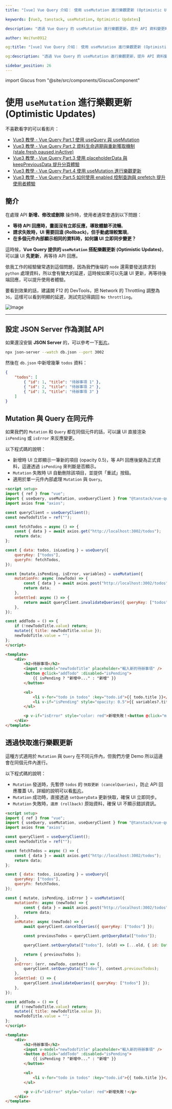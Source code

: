 ```yaml
---
title: "[vue] Vue Query 介紹： 使用 useMutation 進行樂觀更新 (Optimistic Updates)"

keywords: [Vue3, tanstack, useMutation, Optimistic Updates]

description: "透過 Vue Query 的 useMutation 進行樂觀更新，提升 API 資料變更時的使用者體驗"

author: WeiYun0912

og:title: "[vue] Vue Query 介紹： 使用 useMutation 進行樂觀更新 (Optimistic Updates)"

og:description: "透過 Vue Query 的 useMutation 進行樂觀更新，提升 API 資料變更時的使用者體驗"

sidebar_position: 26
---
```


import Giscus from "@site/src/components/GiscusComponent"

# 使用 `useMutation` 進行樂觀更新 (Optimistic Updates)

不喜歡看字的可以看影片：

-   [Vue3 教學 - Vue Query Part.1 使用 useQuery 與 useMutation](https://www.youtube.com/watch?v=7MDI54nlEbc)
-   [Vue3 教學 - Vue Query Part.2 資料生命週期與重新獲取機制 (stale,fresh,paused,inActive)](https://www.youtube.com/watch?v=pxHSArLEvgs)
-   [Vue3 教學 - Vue Query Part.3 使用 placeholderData 與 keepPreviousData 提升分頁體驗](https://www.youtube.com/watch?v=skJWxXDljS0)
-   [Vue3 教學 - Vue Query Part.4 使用 useMutation 進行樂觀更新](https://www.youtube.com/watch?v=I-qGvLln-pg)
-   [Vue3 教學 - Vue Query Part.5 如何使用 enabled 控制查詢與 prefetch 提升使用者體驗](https://www.youtube.com/watch?v=8TpZAL-E6gs)

## **簡介**

在處理 API **新增、修改或刪除** 操作時，使用者通常會遇到以下問題：

-   **等待 API 回應時，畫面沒有立即反應，導致體驗不流暢**。
-   **請求失敗時，UI 需要回滾 (Rollback)，但手動處理較繁瑣**。
-   **在多個元件內部顯示相同的資料時，如何讓 UI 立即同步變更？**

這時候，**Vue Query 提供的 `useMutation` 搭配樂觀更新 (Optimistic Updates)**，可以讓 UI **先更新**，再等待 API 回應。

依我工作的經驗蠻常遇到這個問題，因為我們後端的 `node` 還需要發送請求到 `python` 處理資料，所以會有蠻大的延遲，這時候如果可以先讓 UI 更新，再等待後端回應，可以提升使用者體驗。

要看到效果的話，建議開 F12 的 DevTools，把 Network 的 Throttling 調整為 `3G`，這樣可以看到明顯的延遲，測試完記得調回 `No throttling`。

![Image](https://i.imgur.com/Mj5beOh.png)

---

## **設定 JSON Server 作為測試 API**

如果還沒安裝 **JSON Server** 的，可以參考一下[影片](https://youtu.be/7MDI54nlEbc?si=KlXJvV4NCLtZkPJa&t=135)。

```bash
npx json-server --watch db.json --port 3002
```

然後在 `db.json` 中新增幾筆 `todos` 資料：

```json
{
    "todos": [
        { "id": 1, "title": "待辦事項 1" },
        { "id": 2, "title": "待辦事項 2" },
        { "id": 3, "title": "待辦事項 3" }
    ]
}
```

## Mutation 與 Query 在同元件

如果我們的 `Mutation` 和 `Query` 都在同個元件的話，可以讓 UI 直接渲染 `isPending` 或 `isError` 來反應變更。

以下程式碼的說明：

-   新增時 UI 立即顯示一筆新的項目 (opacity 0.5)，等 API 回應後變為正式資料，這邊透過 `isPending` 來判斷是否顯示。
-   `Mutation` 失敗時 UI 自動刪除該項目，並提供「重試」按鈕。
-   適用於單一元件內部處理 `Mutation` 與 `Query`。

<!-- prettier-ignore -->
```html title='App.vue' showLineNumbers
<script setup>
import { ref } from "vue";
import { useQuery, useMutation, useQueryClient } from "@tanstack/vue-query";
import axios from "axios";

const queryClient = useQueryClient();
const newTodoTitle = ref("");

const fetchTodos = async () => {
    const { data } = await axios.get("http://localhost:3002/todos");
    return data;
};

const { data: todos, isLoading } = useQuery({
    queryKey: ["todos"],
    queryFn: fetchTodos,
});

const {mutate,isPending, isError, variables} = useMutation({
    mutationFn: async (newTodo) => {
        const { data } = await axios.post("http://localhost:3002/todos", newTodo);
        return data;
    },
    onSettled: async () => {
        return await queryClient.invalidateQueries({ queryKey: ["todos"] });
    },
});

const addTodo = () => {
    if (!newTodoTitle.value) return;
    mutate({ title: newTodoTitle.value });
    newTodoTitle.value = "";
};
</script>

<template>
    <div>
        <h2>待辦事項</h2>
        <input v-model="newTodoTitle" placeholder="輸入新的待辦事項" />
        <button @click="addTodo" :disabled="isPending">
            {{ isPending ? "新增中..." : "新增" }}
        </button>

        <ul>
            <li v-for="todo in todos" :key="todo.id">{{ todo.title }}</li>
            <li v-if="isPending" style="opacity: 0.5">{{ variables?.title }}</li>
        </ul>

        <p v-if="isError" style="color: red">新增失敗！<button @click="mutate(variables)">重試</button></p>
    </div>
</template>
```

## 透過快取進行樂觀更新

這種方式適用於 `Mutation` 與 `Query` 在不同元件內，但我們方便 Demo 所以這邊會在同個元件內進行。

以下程式碼的說明：

-   `Mutation` 發送時，先暫停 `todos` 的 `快取更新 (cancelQueries)`，防止 API 回應覆蓋 UI，詳細的說明可以看[影片](https://youtu.be/I-qGvLln-pg?si=sRYTPOmh6n9FYG5z&t=176)。
-   `Mutation` 成功時，直接透過 `setQueryData` 更新快取，確保 UI 立即同步。
-   `Mutation` 失敗時，`還原 (rollback)` 原始資料，確保 UI 不顯示錯誤資訊。

<!-- prettier-ignore -->
```html title='App.vue' showLineNumbers
<script setup>
import { ref } from "vue";
import { useQuery, useMutation, useQueryClient } from "@tanstack/vue-query";
import axios from "axios";

const queryClient = useQueryClient();
const newTodoTitle = ref("");

const fetchTodos = async () => {
    const { data } = await axios.get("http://localhost:3002/todos");
    return data;
};

const { data: todos, isLoading } = useQuery({
    queryKey: ["todos"],
    queryFn: fetchTodos,
});

const { mutate, isPending, isError } = useMutation({
    mutationFn: async (newTodo) => {
        const { data } = await axios.post("http://localhost:3002/todos", newTodo);
        return data;
    },
    onMutate: async (newTodo) => {
        await queryClient.cancelQueries({ queryKey: ["todos"] });

        const previousTodos = queryClient.getQueryData(["todos"]);

        queryClient.setQueryData(["todos"], (old) => [...old, { id: Date.now(), ...newTodo }]);

        return { previousTodos };
    },
    onError: (err, newTodo, context) => {
        queryClient.setQueryData(["todos"], context.previousTodos);
    },
    onSettled: () => {
        queryClient.invalidateQueries({ queryKey: ["todos"] });
    },
});

const addTodo = () => {
    if (!newTodoTitle.value) return;
    mutate({ title: newTodoTitle.value });
    newTodoTitle.value = "";
};
</script>

<template>
    <div>
        <h2>待辦事項</h2>
        <input v-model="newTodoTitle" placeholder="輸入新的待辦事項" />
        <button @click="addTodo" :disabled="isPending">
            {{ isPending ? "新增中..." : "新增" }}
        </button>

        <ul>
            <li v-for="todo in todos" :key="todo.id">{{ todo.title }}</li>
        </ul>

        <p v-if="isError" style="color: red">新增失敗！</p>
    </div>
</template>
```

<Giscus />
